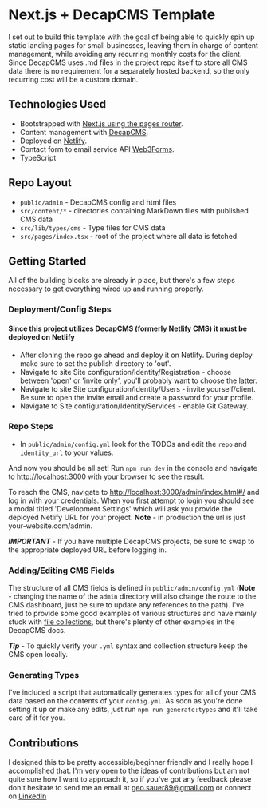 # Next.js + DecapCMS Template

I set out to build this template with the goal of being able to quickly spin up static landing pages for small businesses, leaving them in charge of content management, while avoiding any recurring monthly costs for the client. Since DecapCMS uses .md files in the project repo itself to store all CMS data there is no requirement for a separately hosted backend, so the only recurring cost will be a custom domain.

## Technologies Used

- Bootstrapped with [Next.js using the pages router](https://nextjs.org/learn-pages-router).
- Content management with [DecapCMS](https://decapcms.org/docs).
- Deployed on [Netlify](https://www.netlify.com/).
- Contact form to email service API [Web3Forms](https://web3forms.com/).
- TypeScript

## Repo Layout

- `public/admin` - DecapCMS config and html files
- `src/content/*` - directories containing MarkDown files with published CMS data
- `src/lib/types/cms` - Type files for CMS data
- `src/pages/index.tsx` - root of the project where all data is fetched

## Getting Started

All of the building blocks are already in place, but there's a few steps necessary to get everything wired up and running properly.

### Deployment/Config Steps

#### Since this project utilizes DecapCMS (formerly Netlify CMS) it **must** be deployed on Netlify

- After cloning the repo go ahead and deploy it on Netlify. During deploy make sure to set the publish directory to 'out'.
- Navigate to site Site configuration/Identity/Registration - choose between 'open' or 'invite only', you'll probably want to choose the latter.
- Navigate to site Site configuration/Identity/Users - invite yourself/client. Be sure to open the invite email and create a password for your profile.
- Navigate to Site configuration/Identity/Services - enable Git Gateway.

### Repo Steps

- In `public/admin/config.yml` look for the TODOs and edit the `repo` and `identity_url` to your values.

And now you should be all set! Run `npm run dev` in the console and navigate to [http://localhost:3000](http://localhost:3000) with your browser to see the result.

To reach the CMS, navigate to [http://localhost:3000/admin/index.html#/](http://localhost:3000/admin/index.html#/) and log in with your credentials. When you first attempt to login you should see a modal titled 'Development Settings' which will ask you provide the deployed Netlify URL for your project. **Note** - in production the url is just your-website.com/admin.

_**IMPORTANT**_ - If you have multiple DecapCMS projects, be sure to swap to the appropriate deployed URL before logging in.

### Adding/Editing CMS Fields

The structure of all CMS fields is defined in `public/admin/config.yml` (**Note** - changing the name of the `admin` directory will also change the route to the CMS dashboard, just be sure to update any references to the path). I've tried to provide some good examples of various structures and have mainly stuck with [file collections](https://decapcms.org/docs/collection-file/), but there's plenty of other examples in the DecapCMS docs.

_**Tip**_ - To quickly verify your `.yml` syntax and collection structure keep the CMS open locally.

### Generating Types

I've included a script that automatically generates types for all of your CMS data based on the contents of your `config.yml`. As soon as you're done setting it up or make any edits, just run `npm run generate:types` and it'll take care of it for you.

## Contributions

I designed this to be pretty accessible/beginner friendly and I really hope I accomplished that. I'm very open to the ideas of contributions but am not quite sure how I want to approach it, so if you've got any feedback please don't hesitate to send me an email at <geo.sauer89@gmail.com> or connect on [LinkedIn](https://www.linkedin.com/in/geosauer/)
